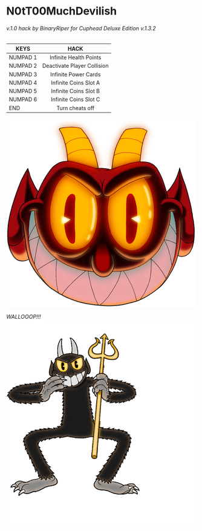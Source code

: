 # N0tT00MuchDevilish  
###### v.1.0 hack by BinaryRiper for Cuphead Deluxe Edition v.1.3.2   

| KEYS  | HACK |
| -------- |:--------:|
|NUMPAD 1 | Infinite Health Points
|NUMPAD 2 | Deactivate Player Collision
|NUMPAD 3 | Infinite Power Cards
|NUMPAD 4 | Infinite Coins Slot A
|NUMPAD 5 | Infinite Coins Slot B
|NUMPAD 6 | Infinite Coins Slot C
|END | Turn cheats off

<img src="https://github.com/BinaryRiper/N0tT00MuchDevilish/blob/main/media/icon.png" width="500" height="500">  

*WALLOOOP!!!*  
<img src="https://github.com/BinaryRiper/N0tT00MuchDevilish/blob/main/media/devilskin.gif">
